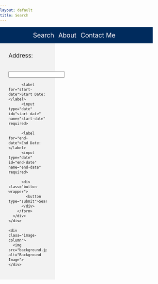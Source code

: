 ```yaml
---
layout: default
title: Search
---
```


<html>
<head>
  <meta charset="utf-8">
  <title>{{ page.title }}</title>
  <style>
    /* Add your CSS styles here */
    body {
      margin: 0;
      padding: 0;
    }

    .container {
      display: flex;
      flex-direction: column;
      align-items: flex-end;
      margin-top: 10vh;
      position: relative;
    }

    .form-column {
      width: calc(100% / 4);
      display: flex;
      flex-direction: column;
      align-items: center;
      background-color: #f2f2f2;
      padding: 2em;
      margin-right: 2em;
      margin-bottom: 2em;
    }

    .search-form {
      width: 100%;
      max-width: 400px;
    }

    .search-form label {
      display: block;
      margin-bottom: 1vh;
      font-size: 2vw;
    }

    .search-form input[type="text"],
    .search-form input[type="date"] {
      padding: 2vh;
      margin-bottom: 2vh;
      width: 100%;
      font-size: 2vw;
    }

    .search-form .button-wrapper {
      display: flex;
      justify-content: center;
    }

    .search-form button[type="submit"] {
      padding: 1.5vh 3vw;
      background-color: #002b5d;
      color: #ffffff;
      font-size: 2.5vw;
      border: none;
      cursor: pointer;
    }

    .image-column {
      width: 100%;
    }

    .image-column img {
      width: 100%;
      height: auto;
      display: block;
    }

    .menu-bar {
      background-color: #002b5d;
      padding: 1em;
    }

    .menu-bar ul {
      list-style-type: none;
      margin: 0;
      padding: 0;
      display: flex;
      justify-content: center;
    }

    .menu-bar li {
      margin-right: 1em;
    }

    .menu-bar a {
      text-decoration: none;
      color: #ffffff;
      font-size: 1.5em;
    }
  </style>
</head>
<body>
  <div class="menu-bar">
    <ul>
      <li><a href="/">Search</a></li>
      <li><a href="/about">About</a></li>
      <li><a href="/contact">Contact Me</a></li>
    </ul>
  </div>

  <div class="container">
    <div class="form-column">
      <div class="search-form">
        <form action="/search-results" method="GET">
          <label for="address">Address:</label>
          <input type="text" id="address" name="address" required>

          <label for="start-date">Start Date:</label>
          <input type="date" id="start-date" name="start-date" required>

          <label for="end-date">End Date:</label>
          <input type="date" id="end-date" name="end-date" required>

          <div class="button-wrapper">
            <button type="submit">Search</button>
          </div>
        </form>
      </div>
    </div>

    <div class="image-column">
      <img src="background.jpg" alt="Background Image">
    </div>
  </div>
</body>
</html>
